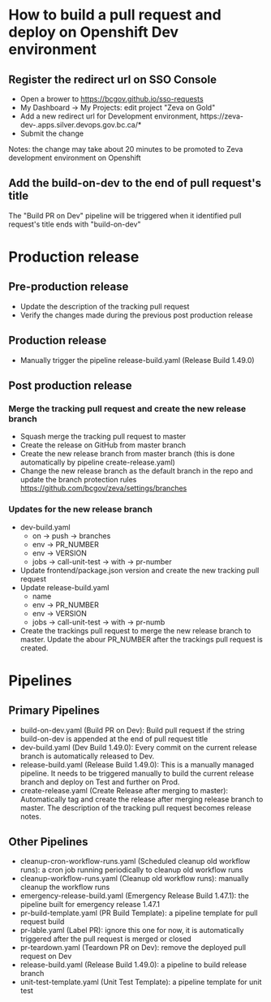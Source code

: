 # How to build a pull request and deploy on Openshift Dev environment

## Register the redirect url on SSO Console

* Open a brower to https://bcgov.github.io/sso-requests
* My Dashboard -> My Projects: edit project "Zeva on Gold"
* Add a new redirect url for Development environment, https://zeva-dev-<pr number>.apps.silver.devops.gov.bc.ca/*
* Submit the change

Notes: the change may take about 20 minutes to be promoted to Zeva development environment on Openshift

## Add the build-on-dev to the end of pull request's title

The "Build PR on Dev" pipeline will be triggered when it identified pull request's title ends with "build-on-dev"

# Production release

## Pre-production release

* Update the description of the tracking pull request
* Verify the changes made during the previous post production release

## Production release

* Manually trigger the pipeline release-build.yaml (Release Build 1.49.0)

## Post production release

### Merge the tracking pull request and create the new release branch

* Squash merge the tracking pull request to master
* Create the release on GitHub from master branch
* Create the new release branch from master branch (this is done automatically by pipeline create-release.yaml)
* Change the new release branch as the default branch in the repo and update the branch protection rules https://github.com/bcgov/zeva/settings/branches

### Updates for the new release branch

* dev-build.yaml 
  * on -> push -> branches
  * env -> PR_NUMBER
  * env -> VERSION
  * jobs -> call-unit-test -> with -> pr-number
* Update frontend/package.json version and create the new tracking pull request
* Update release-build.yaml
  * name
  * env -> PR_NUMBER
  * env -> VERSION
  * jobs -> call-unit-test -> with -> pr-numb
* Create the trackings pull request to merge the new release branch to master. Update the abour PR_NUMBER after the trackings pull request is created.

# Pipelines

## Primary Pipelines

* build-on-dev.yaml (Build PR on Dev): Build pull request if the string build-on-dev is appended at the end of pull request title
* dev-build.yaml (Dev Build 1.49.0): Every commit on the current release branch is automatically released to Dev.
* release-build.yaml (Release Build 1.49.0): This is a manually managed pipeline. It needs to be triggered manually to build the current release branch and deploy on Test and further on Prod.
* create-release.yaml (Create Release after merging to master): Automatically tag and create the release after merging release branch to master. The description of the tracking pull request becomes release notes.

## Other Pipelines

* cleanup-cron-workflow-runs.yaml (Scheduled cleanup old workflow runs): a cron job running periodically to cleanup old workflow runs
* cleanup-workflow-runs.yaml (Cleanup old workflow runs): manually cleanup the workflow runs
* emergency-release-build.yaml (Emergency Release Build 1.47.1): the pipeline built for emergency release 1.47.1
* pr-build-template.yaml (PR Build Template): a pipeline template for pull request build
* pr-lable.yaml (Label PR): ignore this one for now, it is automatically triggered after the pull request is merged or closed
* pr-teardown.yaml (Teardown PR on Dev): remove the deployed pull request on Dev
* release-build.yaml (Release Build 1.49.0): a pipeline to build release branch
* unit-test-template.yaml (Unit Test Template): a pipeline template for unit test
